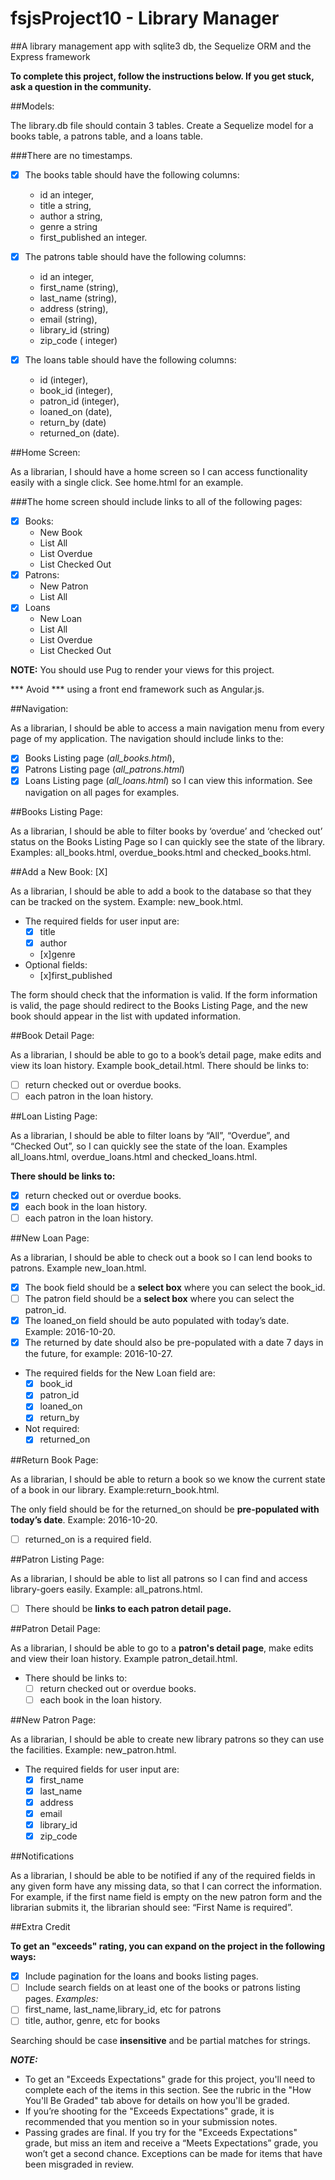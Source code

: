 # fsjsProject10 - Library Manager

##A library management app with sqlite3 db,  the Sequelize ORM and the Express framework

**To complete this project, follow the instructions below. If you get stuck, ask a question in the community.**

##Models: 

The library.db file should contain 3 tables. Create a Sequelize model for a books table, a patrons table, and a loans table. 

###There are no timestamps.

*  [x] The books table should have the following columns:
    *  id an integer, 
    * title a string, 
    * author a string, 
    * genre a string 
    *  first_published an integer.

* [x] The patrons table should have the following columns: 
  * id an integer, 
  * first_name (string), 
  * last_name (string), 
  * address (string), 
  * email (string), 
  * library_id (string) 
  * zip_code ( integer)

* [x] The loans table should have the following columns: 
  * id (integer), 
  * book_id (integer), 
  * patron_id (integer), 
  * loaned_on (date), 
  * return_by (date) 
  * returned_on (date).

##Home Screen: 

As a librarian, I should have a home screen so I can access functionality easily with a single click. See home.html for an example. 

###The home screen should include links to all of the following pages:

*  [X] Books:
  * New Book
  * List All
  * List Overdue
  * List Checked Out
*  [X] Patrons:
  * New Patron
  * List All
*  [X] Loans
  * New Loan
  * List All
  * List Overdue
  * List Checked Out

**NOTE:** You should use Pug to render your views for this project. 

*** Avoid *** using a front end framework such as Angular.js.

##Navigation: 

As a librarian, I should be able to access a main navigation menu from every page of my application. The navigation should include links to the: 
*  [X] Books Listing page (*all_books.html*), 
*  [X] Patrons Listing page (*all_patrons.html*)
*  [X] Loans Listing page (*all_loans.html*) so I can view this information. See navigation on all pages for examples.

##Books Listing Page: 

As a librarian, I should be able to filter books by ‘overdue’ and ‘checked out’ status on the Books Listing Page so I can quickly see the state of the library. Examples: all_books.html, overdue_books.html and checked_books.html.

##Add a New Book: [X]

As a librarian, I should be able to add a book to the database so that they can be tracked on the system. Example: new_book.html.

* The required fields for user input are:
  *  [x] title
  *  [x] author
  *  [x]genre
* Optional fields:
  *  [x]first_published

The form should check that the information is valid. If the form information is valid, the page should redirect to the Books Listing Page, and the new book should appear in the list with updated information.

##Book Detail Page: 

As a librarian, I should be able to go to a book’s detail page, make edits and view its loan history. Example book_detail.html.
There should be links to:
*  [ ] return checked out or overdue books.
*  [ ] each patron in the loan history.

##Loan Listing Page: 

As a librarian, I should be able to filter loans by “All”, “Overdue”, and “Checked Out”, so I can quickly see the state of the loan. Examples all_loans.html, overdue_loans.html and checked_loans.html.

**There should be links to:**

*  [x] return checked out or overdue books.
*  [x] each book in the loan history.
*  [ ] each patron in the loan history.

##New Loan Page: 

As a librarian, I should be able to check out a book so I can lend books to patrons. Example new_loan.html.


* [x] The book field should be a **select box** where you can select the book_id.
* [ ] The patron field should be a **select box** where you can select the patron_id.
* [x] The loaned_on field should be auto populated with today’s date. Example: 2016-10-20. 
* [x] The returned by date should also be pre-populated with a date 7 days in the future, for example: 2016-10-27.

* The required fields for the New Loan field are:
  * [x] book_id
  * [x] patron_id
  * [x] loaned_on
  * [x] return_by
* Not required: 
  * [x] returned_on

##Return Book Page: 

As a librarian, I should be able to return a book so we know the current state of a book in our library. Example:return_book.html.

The only field should be for the returned_on should be **pre-populated with today’s date**. Example: 2016-10-20.

* [ ] returned_on is a required field.

##Patron Listing Page: 

As a librarian, I should be able to list all patrons so I can find and access library-goers easily. Example: all_patrons.html.

* [ ] There should be **links to each patron detail page.**

##Patron Detail Page: 

As a librarian, I should be able to go to a **patron's detail page**, make edits and view their loan history. Example patron_detail.html.

* There should be links to:
  * [ ] return checked out or overdue books.
  * [ ] each book in the loan history.

##New Patron Page: 

As a librarian, I should be able to create new library patrons so they can use the facilities. Example: new_patron.html.

* The required fields for user input are:
  *  [x] first_name
  *  [x] last_name
  *  [x] address
  *  [x] email
  *  [x] library_id
  *  [x] zip_code

##Notifications

As a librarian, I should be able to be notified if any of the required fields in any given form have any missing data, so that I can correct the information.
For example, if the first name field is empty on the new patron form and the librarian submits it, the librarian should see: “First Name is required”.

##Extra Credit

**To get an "exceeds" rating, you can expand on the project in the following ways:**

*  [X] Include pagination for the loans and books listing pages.
*  [ ] Include search fields on at least one of the books or patrons listing pages.
*Examples:*
*  [ ] first_name, last_name,library_id, etc for patrons
*  [ ] title, author, genre, etc for books

Searching should be case **insensitive** and be partial matches for strings.

***NOTE:***

* To get an "Exceeds Expectations" grade for this project, you'll need to complete each of the items in this section. See the rubric in the "How You'll Be Graded" tab above for details on how you'll be graded.
* If you’re shooting for the "Exceeds Expectations" grade, it is recommended that you mention so in your submission notes.
* Passing grades are final. If you try for the "Exceeds Expectations" grade, but miss an item and receive a “Meets Expectations” grade, you won’t get a second chance. Exceptions can be made for items that have been misgraded in review.
